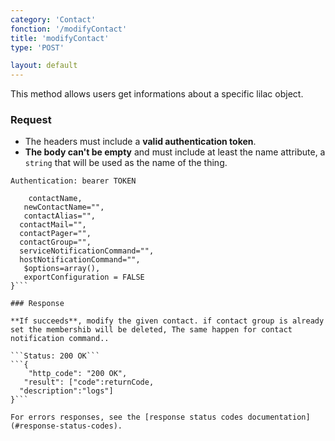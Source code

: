 ```yaml
---
category: 'Contact'
fonction: '/modifyContact'
title: 'modifyContact'
type: 'POST'

layout: default
---
```


This method allows users get informations about a specific lilac object.

### Request

* The headers must include a **valid authentication token**.
* **The body can't be empty** and must include at least the name attribute, a `string` that will be used as the name of the thing.

```Authentication: bearer TOKEN```
```{
    contactName,
   newContactName="",
   contactAlias="",
  contactMail="",
  contactPager="",
  contactGroup="",
  serviceNotificationCommand="",
  hostNotificationCommand="",
   $options=array(),
   exportConfiguration = FALSE
}```

### Response

**If succeeds**, modify the given contact. if contact group is already set the membershib will be deleted, The same happen for contact notification command..

```Status: 200 OK```
```{
    "http_code": "200 OK",
   "result": ["code":returnCode,
  "description":"logs"]
}```

For errors responses, see the [response status codes documentation](#response-status-codes).